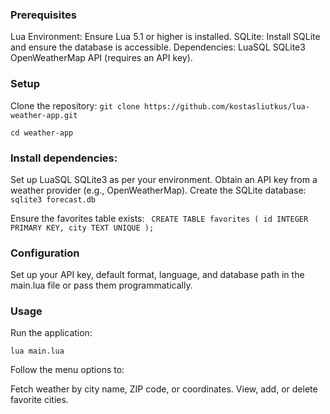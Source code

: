 ### Prerequisites
Lua Environment: Ensure Lua 5.1 or higher is installed.
SQLite: Install SQLite and ensure the database is accessible.
Dependencies:
LuaSQL SQLite3
OpenWeatherMap API (requires an API key).

### Setup
Clone the repository:
`git clone https://github.com/kostasliutkus/lua-weather-app.git`

`cd weather-app`

### Install dependencies:

Set up LuaSQL SQLite3 as per your environment.
Obtain an API key from a weather provider (e.g., OpenWeatherMap).
Create the SQLite database:
`sqlite3 forecast.db`

Ensure the favorites table exists:
`
CREATE TABLE favorites (
    id INTEGER PRIMARY KEY,
    city TEXT UNIQUE
);`

### Configuration
Set up your API key, default format, language, and database path in the main.lua file or pass them programmatically.

### Usage
Run the application:

`lua main.lua`

Follow the menu options to:

Fetch weather by city name, ZIP code, or coordinates.
View, add, or delete favorite cities.
